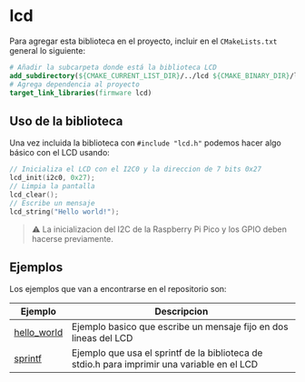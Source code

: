 # lcd

Para agregar esta biblioteca en el proyecto, incluir en el `CMakeLists.txt` general lo siguiente:

```cmake
# Añadir la subcarpeta donde está la biblioteca LCD
add_subdirectory(${CMAKE_CURRENT_LIST_DIR}/../lcd ${CMAKE_BINARY_DIR}/lcd)
# Agrega dependencia al proyecto
target_link_libraries(firmware lcd)
```

## Uso de la biblioteca

Una vez incluida la biblioteca con `#include "lcd.h"` podemos hacer algo básico con el LCD usando:

```c
// Inicializa el LCD con el I2C0 y la direccion de 7 bits 0x27
lcd_init(i2c0, 0x27);
// Limpia la pantalla
lcd_clear();
// Escribe un mensaje
lcd_string("Hello world!");
```

> :warning: La inicializacion del I2C de la Raspberry Pi Pico y los GPIO deben hacerse previamente.

## Ejemplos

Los ejemplos que van a encontrarse en el repositorio son:

| Ejemplo | Descripcion |
| ------- | ----------- |
| [hello_world](examples/hello_world/main.c) | Ejemplo basico que escribe un mensaje fijo en dos lineas del LCD |
| [sprintf](examples/sprintf/main.c) | Ejemplo que usa el sprintf de la biblioteca de stdio.h para imprimir una variable en el LCD |
